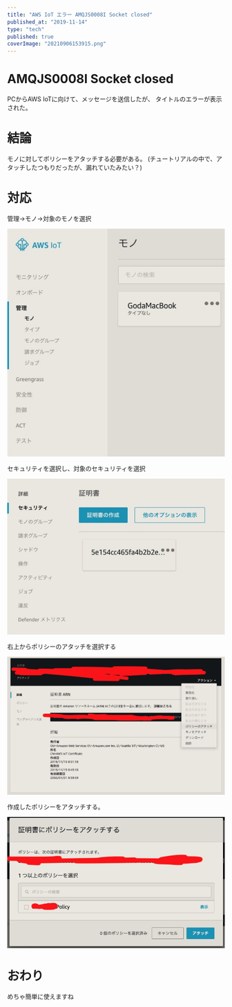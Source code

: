 ```yaml
---
title: "AWS IoT エラー AMQJS0008I Socket closed"
published_at: "2019-11-14"
type: "tech"
published: true
coverImage: "20210906153915.png"
---
```


# AMQJS0008I Socket closed

PCからAWS IoTに向けて、メッセージを送信したが、 タイトルのエラーが表示された。

# 結論

モノに対してポリシーをアタッチする必要がある。 (チュートリアルの中で、アタッチしたつもりだったが、漏れていたみたい？)

# 対応

管理→モノ→対象のモノを選択

![f:id:gdtypk:20210906153915p:plain](/images/20210906153915.png)

セキュリティを選択し、対象のセキュリティを選択

![f:id:gdtypk:20210906154018p:plain](/images/20210906154018.png)

右上からポリシーのアタッチを選択する

![f:id:gdtypk:20210906154036p:plain](/images/20210906154036.png)

作成したポリシーをアタッチする。

![f:id:gdtypk:20210906154054p:plain](/images/20210906154054.png)

# おわり

めちゃ簡単に使えますね

